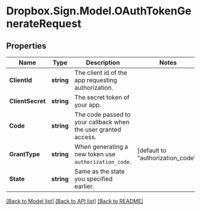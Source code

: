 # Dropbox.Sign.Model.OAuthTokenGenerateRequest

## Properties

Name | Type | Description | Notes
------------ | ------------- | ------------- | -------------
**ClientId** | **string** |  The client id of the app requesting authorization.  | 
**ClientSecret** | **string** |  The secret token of your app.  | 
**Code** | **string** |  The code passed to your callback when the user granted access.  | 
**GrantType** | **string** |  When generating a new token use `authorization_code`.  | [default to "authorization_code"]
**State** | **string** |  Same as the state you specified earlier.  | 

[[Back to Model list]](../README.md#documentation-for-models) [[Back to API list]](../README.md#documentation-for-api-endpoints) [[Back to README]](../README.md)

